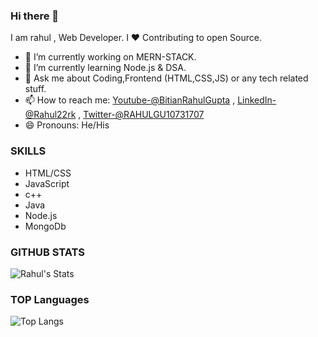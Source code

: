 ### Hi there 👋

I am rahul , Web Developer. I ❤ Contributing to open Source.

- 🔭 I’m currently working on  MERN-STACK.
- 🌱 I’m currently learning Node.js & DSA.   
- 💬 Ask me about Coding,Frontend (HTML,CSS,JS) or any tech related stuff.
- 📫 How to reach me: [Youtube-@BitianRahulGupta](https://www.youtube.com/channel/UC_jZIaw_bOV67khV72hkWgA) ,
[LinkedIn-@Rahul22rk](https://www.linkedin.com/in/rahul-gupta-343610193/) ,
[Twitter-@RAHULGU10731707](https://twitter.com/RAHULGU10731707)
- 😄 Pronouns: He/His


### SKILLS

- HTML/CSS
- JavaScript
- c++
- Java
- Node.js
- MongoDb


### GITHUB STATS


![Rahul's Stats](https://github-readme-stats.vercel.app/api?username=rahul22nrp&count_private=true&show_icons=true&theme=radical/)


### TOP Languages

![Top Langs](https://github-readme-stats.vercel.app/api/top-langs/?username=rahul22nrp&show_icons=true&theme=radical/)


